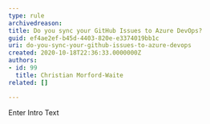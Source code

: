 ```yaml
---
type: rule
archivedreason: 
title: Do you sync your GitHub Issues to Azure DevOps?
guid: ef4ae2ef-b45d-4403-820e-e3374019bb1c
uri: do-you-sync-your-github-issues-to-azure-devops
created: 2020-10-18T22:36:33.0000000Z
authors:
- id: 99
  title: Christian Morford-Waite
related: []

---
```



Enter Intro Text
<br><excerpt class='endintro'></excerpt><br>



